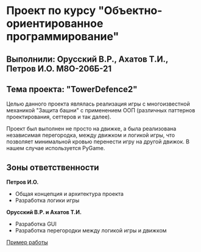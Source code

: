 # Проект по курсу "Объектно-ориентированное программирование"
## Выполнили: Орусский В.Р., Ахатов Т.И., Петров И.О. М8О-206Б-21

## Тема проекта: "TowerDefence2"

Целью данного проекта являлась реализация игры с многоизвестной механикой "Защита башни" 
с применением ООП (различных паттернов проектирования, сеттеров и так далее).

Проект был выполнен не просто на движке, а была реализована независимая перегородка, между движком и логикой игры,
 что позволяет минимальной кровью перенести игру на другой движок. В нашем случае используется PyGame.

## Зоны ответственности

**Петров И.О.**
- Общая концепция и архитектура проекта
- Разработка логики игры

**Орусский В.Р. и Ахатов Т.И.**
- Разработка GUI
- Разработка перегородки между логикой игры и движком

[Пример работы](https://drive.google.com/file/d/1p8e_x5tTMjj-V_Y8QBL7YOuHy0I6zdzi/view?usp=share_link)